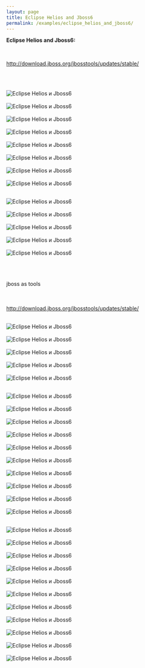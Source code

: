 ```yaml
---
layout: page
title: Eclipse Helios and Jboss6
permalink: /examples/eclipse_helios_and_jboss6/
---
```


<strong>Eclipse Helios and Jboss6:</strong>

<br/>

http://download.jboss.org/jbosstools/updates/stable/

<br/><br/>

<img src="/files/eclipse/eclipse_helios_and_jboss6/eclipse_helios_and_jboss6_01.png" border="0" alt="Eclipse Helios и Jboss6"><br/><br/>
<img src="/files/eclipse/eclipse_helios_and_jboss6/eclipse_helios_and_jboss6_02.png" border="0" alt="Eclipse Helios и Jboss6"><br/><br/>
<img src="/files/eclipse/eclipse_helios_and_jboss6/eclipse_helios_and_jboss6_03.png" border="0" alt="Eclipse Helios и Jboss6"><br/><br/>
<img src="/files/eclipse/eclipse_helios_and_jboss6/eclipse_helios_and_jboss6_04.png" border="0" alt="Eclipse Helios и Jboss6"><br/><br/>
<img src="/files/eclipse/eclipse_helios_and_jboss6/eclipse_helios_and_jboss6_05.png" border="0" alt="Eclipse Helios и Jboss6"><br/><br/>
<img src="/files/eclipse/eclipse_helios_and_jboss6/eclipse_helios_and_jboss6_06.png" border="0" alt="Eclipse Helios и Jboss6"><br/><br/>
<img src="/files/eclipse/eclipse_helios_and_jboss6/eclipse_helios_and_jboss6_08.png" border="0" alt="Eclipse Helios и Jboss6"><br/><br/>
<img src="/files/eclipse/eclipse_helios_and_jboss6/eclipse_helios_and_jboss6_09.png" border="0" alt="Eclipse Helios и Jboss6"><br/><br/>

<img src="/files/eclipse/eclipse_helios_and_jboss6/eclipse_helios_and_jboss6_10.png" border="0" alt="Eclipse Helios и Jboss6"><br/><br/>
<img src="/files/eclipse/eclipse_helios_and_jboss6/eclipse_helios_and_jboss6_11.png" border="0" alt="Eclipse Helios и Jboss6"><br/><br/>
<img src="/files/eclipse/eclipse_helios_and_jboss6/eclipse_helios_and_jboss6_12.png" border="0" alt="Eclipse Helios и Jboss6"><br/><br/>
<img src="/files/eclipse/eclipse_helios_and_jboss6/eclipse_helios_and_jboss6_13.png" border="0" alt="Eclipse Helios и Jboss6"><br/><br/>
<img src="/files/eclipse/eclipse_helios_and_jboss6/eclipse_helios_and_jboss6_14.png" border="0" alt="Eclipse Helios и Jboss6"><br/><br/>

<br/><br/>
jboss as tools

<br/><br/>
http://download.jboss.org/jbosstools/updates/stable/
<br/><br/>

<img src="/files/eclipse/eclipse_helios_and_jboss6/eclipse_helios_and_jboss6_15.png" border="0" alt="Eclipse Helios и Jboss6"><br/><br/>
<img src="/files/eclipse/eclipse_helios_and_jboss6/eclipse_helios_and_jboss6_16.png" border="0" alt="Eclipse Helios и Jboss6"><br/><br/>
<img src="/files/eclipse/eclipse_helios_and_jboss6/eclipse_helios_and_jboss6_17.png" border="0" alt="Eclipse Helios и Jboss6"><br/><br/>
<img src="/files/eclipse/eclipse_helios_and_jboss6/eclipse_helios_and_jboss6_18.png" border="0" alt="Eclipse Helios и Jboss6"><br/><br/>
<img src="/files/eclipse/eclipse_helios_and_jboss6/eclipse_helios_and_jboss6_19.png" border="0" alt="Eclipse Helios и Jboss6"><br/><br/>

<img src="/files/eclipse/eclipse_helios_and_jboss6/eclipse_helios_and_jboss6_20.png" border="0" alt="Eclipse Helios и Jboss6"><br/><br/>
<img src="/files/eclipse/eclipse_helios_and_jboss6/eclipse_helios_and_jboss6_21.png" border="0" alt="Eclipse Helios и Jboss6"><br/><br/>
<img src="/files/eclipse/eclipse_helios_and_jboss6/eclipse_helios_and_jboss6_22.png" border="0" alt="Eclipse Helios и Jboss6"><br/><br/>
<img src="/files/eclipse/eclipse_helios_and_jboss6/eclipse_helios_and_jboss6_23.png" border="0" alt="Eclipse Helios и Jboss6"><br/><br/>
<img src="/files/eclipse/eclipse_helios_and_jboss6/eclipse_helios_and_jboss6_24.png" border="0" alt="Eclipse Helios и Jboss6"><br/><br/>
<img src="/files/eclipse/eclipse_helios_and_jboss6/eclipse_helios_and_jboss6_25.png" border="0" alt="Eclipse Helios и Jboss6"><br/><br/>
<img src="/files/eclipse/eclipse_helios_and_jboss6/eclipse_helios_and_jboss6_26.png" border="0" alt="Eclipse Helios и Jboss6"><br/><br/>
<img src="/files/eclipse/eclipse_helios_and_jboss6/eclipse_helios_and_jboss6_27.png" border="0" alt="Eclipse Helios и Jboss6"><br/><br/>
<img src="/files/eclipse/eclipse_helios_and_jboss6/eclipse_helios_and_jboss6_28.png" border="0" alt="Eclipse Helios и Jboss6"><br/><br/>
<img src="/files/eclipse/eclipse_helios_and_jboss6/eclipse_helios_and_jboss6_29.png" border="0" alt="Eclipse Helios и Jboss6"><br/><br/>

<img src="/files/eclipse/eclipse_helios_and_jboss6/eclipse_helios_and_jboss6_30.png" border="0" alt="Eclipse Helios и Jboss6"><br/><br/>
<img src="/files/eclipse/eclipse_helios_and_jboss6/eclipse_helios_and_jboss6_31.png" border="0" alt="Eclipse Helios и Jboss6"><br/><br/>
<img src="/files/eclipse/eclipse_helios_and_jboss6/eclipse_helios_and_jboss6_32.png" border="0" alt="Eclipse Helios и Jboss6"><br/><br/>
<img src="/files/eclipse/eclipse_helios_and_jboss6/eclipse_helios_and_jboss6_33.png" border="0" alt="Eclipse Helios и Jboss6"><br/><br/>
<img src="/files/eclipse/eclipse_helios_and_jboss6/eclipse_helios_and_jboss6_34.png" border="0" alt="Eclipse Helios и Jboss6"><br/><br/>
<img src="/files/eclipse/eclipse_helios_and_jboss6/eclipse_helios_and_jboss6_35.png" border="0" alt="Eclipse Helios и Jboss6"><br/><br/>
<img src="/files/eclipse/eclipse_helios_and_jboss6/eclipse_helios_and_jboss6_36.png" border="0" alt="Eclipse Helios и Jboss6"><br/><br/>
<img src="/files/eclipse/eclipse_helios_and_jboss6/eclipse_helios_and_jboss6_37.png" border="0" alt="Eclipse Helios и Jboss6"><br/><br/>
<img src="/files/eclipse/eclipse_helios_and_jboss6/eclipse_helios_and_jboss6_38.png" border="0" alt="Eclipse Helios и Jboss6"><br/><br/>
<img src="/files/eclipse/eclipse_helios_and_jboss6/eclipse_helios_and_jboss6_39.png" border="0" alt="Eclipse Helios и Jboss6"><br/><br/>
<img src="/files/eclipse/eclipse_helios_and_jboss6/eclipse_helios_and_jboss6_40.png" border="0" alt="Eclipse Helios и Jboss6">
